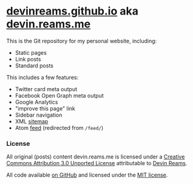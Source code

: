 # [devinreams.github.io](https://devinreams.github.io) aka [devin.reams.me](https://devin.reams.me/)

This is the Git repository for my personal website, including:

- Static pages
- Link posts
- Standard posts

This includes a few features:

- Twitter card meta output
- Facebook Open Graph meta output
- Google Analytics
- "improve this page" link
- Sidebar navigation
- XML [sitemap](https://devin.reams.me/sitemap.xml)
- Atom [feed](https://devin.reams.me/feed.xml) (redirected from `/feed/`)

### License

All original (posts) content devin.reams.me is licensed under a [Creative Commons Attribution 3.0 Unported License](http://creativecommons.org/licenses/by/3.0/) attributable to [Devin Reams](https://devin.reams.me/).

All code available [on GitHub](https://github.com/devinreams/devinreams.github.io/) and licensed under the [MIT license](http://opensource.org/licenses/MIT).
